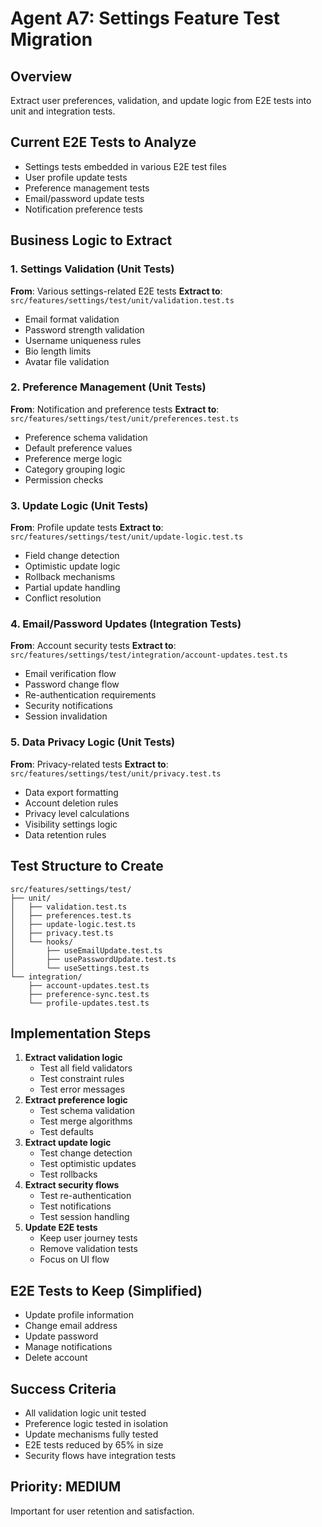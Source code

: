 # Agent A7: Settings Feature Test Migration

## Overview
Extract user preferences, validation, and update logic from E2E tests into unit and integration tests.

## Current E2E Tests to Analyze
- Settings tests embedded in various E2E test files
- User profile update tests
- Preference management tests
- Email/password update tests
- Notification preference tests

## Business Logic to Extract

### 1. Settings Validation (Unit Tests)
**From**: Various settings-related E2E tests
**Extract to**: `src/features/settings/test/unit/validation.test.ts`
- Email format validation
- Password strength validation
- Username uniqueness rules
- Bio length limits
- Avatar file validation

### 2. Preference Management (Unit Tests)
**From**: Notification and preference tests
**Extract to**: `src/features/settings/test/unit/preferences.test.ts`
- Preference schema validation
- Default preference values
- Preference merge logic
- Category grouping logic
- Permission checks

### 3. Update Logic (Unit Tests)
**From**: Profile update tests
**Extract to**: `src/features/settings/test/unit/update-logic.test.ts`
- Field change detection
- Optimistic update logic
- Rollback mechanisms
- Partial update handling
- Conflict resolution

### 4. Email/Password Updates (Integration Tests)
**From**: Account security tests
**Extract to**: `src/features/settings/test/integration/account-updates.test.ts`
- Email verification flow
- Password change flow
- Re-authentication requirements
- Security notifications
- Session invalidation

### 5. Data Privacy Logic (Unit Tests)
**From**: Privacy-related tests
**Extract to**: `src/features/settings/test/unit/privacy.test.ts`
- Data export formatting
- Account deletion rules
- Privacy level calculations
- Visibility settings logic
- Data retention rules

## Test Structure to Create

```
src/features/settings/test/
├── unit/
│   ├── validation.test.ts
│   ├── preferences.test.ts
│   ├── update-logic.test.ts
│   ├── privacy.test.ts
│   └── hooks/
│       ├── useEmailUpdate.test.ts
│       ├── usePasswordUpdate.test.ts
│       └── useSettings.test.ts
└── integration/
    ├── account-updates.test.ts
    ├── preference-sync.test.ts
    └── profile-updates.test.ts
```

## Implementation Steps

1. **Extract validation logic**
   - Test all field validators
   - Test constraint rules
   - Test error messages
2. **Extract preference logic**
   - Test schema validation
   - Test merge algorithms
   - Test defaults
3. **Extract update logic**
   - Test change detection
   - Test optimistic updates
   - Test rollbacks
4. **Extract security flows**
   - Test re-authentication
   - Test notifications
   - Test session handling
5. **Update E2E tests**
   - Keep user journey tests
   - Remove validation tests
   - Focus on UI flow

## E2E Tests to Keep (Simplified)
- Update profile information
- Change email address
- Update password
- Manage notifications
- Delete account

## Success Criteria
- All validation logic unit tested
- Preference logic tested in isolation
- Update mechanisms fully tested
- E2E tests reduced by 65% in size
- Security flows have integration tests

## Priority: MEDIUM
Important for user retention and satisfaction.